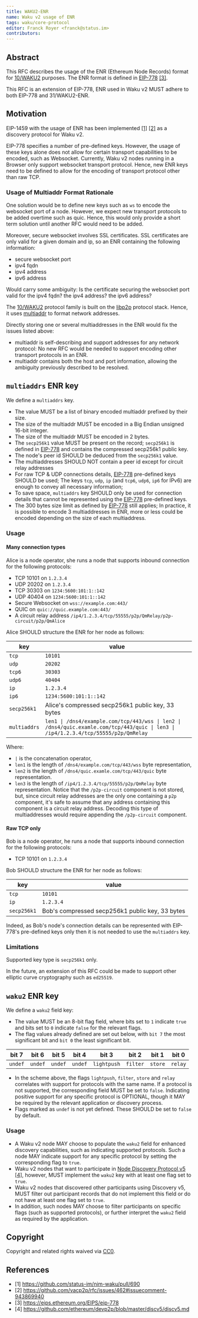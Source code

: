 ```yaml
---
title: WAKU2-ENR
name: Waku v2 usage of ENR
tags: waku/core-protocol
editor: Franck Royer <franck@status.im>
contributors:
---
```


## Abstract

This RFC describes the usage of the ENR (Ethereum Node Records) format for [10/WAKU2](/specs/10) purposes.
The ENR format is defined in [EIP-778](https://eips.ethereum.org/EIPS/eip-778) [[3]](#references).

This RFC is an extension of EIP-778, ENR used in Waku v2 MUST adhere to both EIP-778 and 31/WAKU2-ENR.

## Motivation

EIP-1459 with the usage of ENR has been implemented [[1]](#references) [[2]](#references) as a discovery protocol for Waku v2.

EIP-778 specifies a number of pre-defined keys.
However, the usage of these keys alone does not allow for certain transport capabilities to be encoded,
such as Websocket.
Currently, Waku v2 nodes running in a Browser only support websocket transport protocol.
Hence, new ENR keys need to be defined to allow for the encoding of transport protocol other than raw TCP.

### Usage of Multiaddr Format Rationale

One solution would be to define new keys such as `ws` to encode the websocket port of a node.
However, we expect new transport protocols to be added overtime such as quic.
Hence, this would only provide a short term solution until another RFC would need to be added.

Moreover, secure websocket involves SSL certificates.
SSL certificates are only valid for a given domain and ip, so an ENR containing the following information:
- secure websocket port
- ipv4 fqdn
- ipv4 address
- ipv6 address

Would carry some ambiguity: Is the certificate securing the websocket port valid for the ipv4 fqdn?
the ipv4 address?
the ipv6 address?

The [10/WAKU2](/specs/10) protocol family is built on the [libp2p](https://github.com/libp2p/specs) protocol stack.
Hence, it uses [multiaddr](https://github.com/multiformats/multiaddr) to format network addresses.

Directly storing one or several multiaddresses in the ENR would fix the issues listed above:
- multiaddr is self-describing and support addresses for any network protocol:
  No new RFC would be needed to support encoding other transport protocols in an ENR.
- multiaddr contains both the host and port information, allowing the ambiguity previously described to be resolved.

## `multiaddrs` ENR key

We define a  `multiaddrs` key.

- The value MUST be a list of binary encoded multiaddr prefixed by their size.
- The size of the multiaddr MUST be encoded in a Big Endian unsigned 16-bit integer.
- The size of the multiaddr MUST be encoded in 2 bytes.
- The `secp256k1` value MUST be present on the record;
  `secp256k1` is defined in [EIP-778](https://eips.ethereum.org/EIPS/eip-778) and contains the compressed secp256k1 public key.
- The node's peer id SHOULD be deduced from the `secp256k1` value.
- The multiaddresses SHOULD NOT contain a peer id except for circuit relay addresses
- For raw TCP & UDP connections details, [EIP-778](https://eips.ethereum.org/EIPS/eip-778) pre-defined keys SHOULD be used;
  The keys `tcp`, `udp`, `ip` (and `tcp6`, `udp6`, `ip6` for IPv6) are enough to convey all necessary information;
- To save space, `multiaddrs` key SHOULD only be used for connection details that cannot be represented using the [EIP-778](https://eips.ethereum.org/EIPS/eip-778) pre-defined keys.
- The 300 bytes size limit as defined by [EIP-778](https://eips.ethereum.org/EIPS/eip-778) still applies;
  In practice, it is possible to encode 3 multiaddresses in ENR, more or less could be encoded depending on the size of each multiaddress.

### Usage

#### Many connection types

Alice is a node operator, she runs a node that supports inbound connection for the following protocols:
- TCP 10101 on `1.2.3.4`
- UDP 20202 on `1.2.3.4`
- TCP 30303 on `1234:5600:101:1::142`
- UDP 40404 on `1234:5600:101:1::142`
- Secure Websocket on `wss://example.com:443/`
- QUIC on `quic://quic.example.com:443/`
- A circuit relay address `/ip4/1.2.3.4/tcp/55555/p2p/QmRelay/p2p-circuit/p2p/QmAlice`

Alice SHOULD structure the ENR for her node as follows:

| key    | value   |
|---     |---      |
| `tcp`  | `10101` |
| `udp`  | `20202` |
| `tcp6` | `30303` |
| `udp6` | `40404` |
| `ip`   | `1.2.3.4` |
| `ip6`  | `1234:5600:101:1::142` |
| `secp256k1` | Alice's compressed secp256k1 public key, 33 bytes |
| `multiaddrs` | <code>len1 &#124; /dns4/example.com/tcp/443/wss &#124; len2 &#124; /dns4/quic.examle.com/tcp/443/quic  &#124; len3 &#124; /ip4/1.2.3.4/tcp/55555/p2p/QmRelay </code> |

Where:
- `|` is the concatenation operator,
- `len1` is the length of `/dns4/example.com/tcp/443/wss` byte representation,
- `len2` is the length of `/dns4/quic.examle.com/tcp/443/quic` byte representation.
- `len3` is the length of `/ip4/1.2.3.4/tcp/55555/p2p/QmRelay` byte representation. Notice that the `/p2p-circuit` component is not stored, but, since circuit relay addresses are the only one containing a `p2p` component, it's safe to assume that any address containing this component is a circuit relay address. Decoding this type of multiaddresses would require appending the `/p2p-circuit` component.

#### Raw TCP only

Bob is a node operator, he runs a node that supports inbound connection for the following protocols:
- TCP 10101 on `1.2.3.4`

Bob SHOULD structure the ENR for her node as follows:

| key    | value   |
|---     |---      |
| `tcp`  | `10101` |
| `ip`   | `1.2.3.4` |
| `secp256k1` | Bob's compressed secp256k1 public key, 33 bytes |

Indeed, as Bob's node's connection details can be represented with EIP-778's pre-defined keys only
then it is not needed to use the `multiaddrs` key.

### Limitations

Supported key type is `secp256k1` only.

In the future, an extension of this RFC could be made to support other elliptic curve cryptography such as `ed25519`.

## `waku2` ENR key

We define a `waku2` field key:

- The value MUST be an 8-bit flag field,
where bits set to `1` indicate `true` and bits set to `0` indicate `false` for the relevant flags.
- The flag values already defined are set out below,
with `bit 7` the most significant bit and `bit 0` the least significant bit.

| bit 7 | bit 6 | bit 5 | bit 4 | bit 3 | bit 2 | bit 1 | bit 0 |
| --- | --- | --- | --- | --- | --- | --- | --- |
| `undef` | `undef` | `undef` | `undef` | `lightpush` | `filter` | `store` | `relay` |

- In the scheme above, the flags `lightpush`, `filter`, `store` and `relay` correlates with support for protocols with the same name.
If a protocol is not supported, the corresponding field MUST be set to `false`.
Indicating positive support for any specific protocol is OPTIONAL,
though it MAY be required by the relevant application or discovery process.
- Flags marked as `undef` is not yet defined.
These SHOULD be set to `false` by default.

### Usage

- A Waku v2 node MAY choose to populate the `waku2` field for enhanced discovery capabilities,
such as indicating supported protocols.
Such a node MAY indicate support for any specific protocol by setting the corresponding flag to `true`.
- Waku v2 nodes that want to participate in [Node Discovery Protocol v5](https://github.com/ethereum/devp2p/blob/master/discv5/discv5.md) [[4]](#references), however,
MUST implement the `waku2` key with at least one flag set to `true`.
- Waku v2 nodes that discovered other participants using Discovery v5,
MUST filter out participant records that do not implement this field or do not have at least one flag set to `true`.
- In addition, such nodes MAY choose to filter participants on specific flags (such as supported protocols),
or further interpret the `waku2` field as required by the application.

## Copyright

Copyright and related rights waived via [CC0](https://creativecommons.org/publicdomain/zero/1.0/).

## References

- [1] https://github.com/status-im/nim-waku/pull/690
- [2] https://github.com/vacp2p/rfc/issues/462#issuecomment-943869940 
- [3] https://eips.ethereum.org/EIPS/eip-778
- [4] https://github.com/ethereum/devp2p/blob/master/discv5/discv5.md

